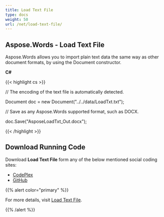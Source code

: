 ```yaml
---
title: Load Text File
type: docs
weight: 50
url: /net/load-text-file/
---
```


## **Aspose.Words - Load Text File**
Aspose.Words allows you to import plain text data the same way as other document formats, by using the Document constructor.

**C#**

{{< highlight cs >}}

 // The encoding of the text file is automatically detected.

Document doc = new Document("../../data/LoadTxt.txt");

// Save as any Aspose.Words supported format, such as DOCX.

doc.Save("AsposeLoadTxt_Out.docx");

{{< /highlight >}}
## **Download Running Code**
Download **Load Text File** form any of the below mentioned social coding sites:

- [CodePlex](https://asposenpoi.codeplex.com/downloads/get/1475281)
- [GitHub](https://github.com/aspose-words/Aspose.Words-for-.NET/releases/download/Aspose.Words_Features_Missing_in_NPOI_v_1.0/Load.Text.File.Aspose.Words.zip)

{{% alert color="primary" %}} 

For more details, visit [Load Text File](http://www.aspose.com/docs/display/wordsnet/How+to++Load+Plain+Text+%28TXT%29+Files).

{{% /alert %}}
